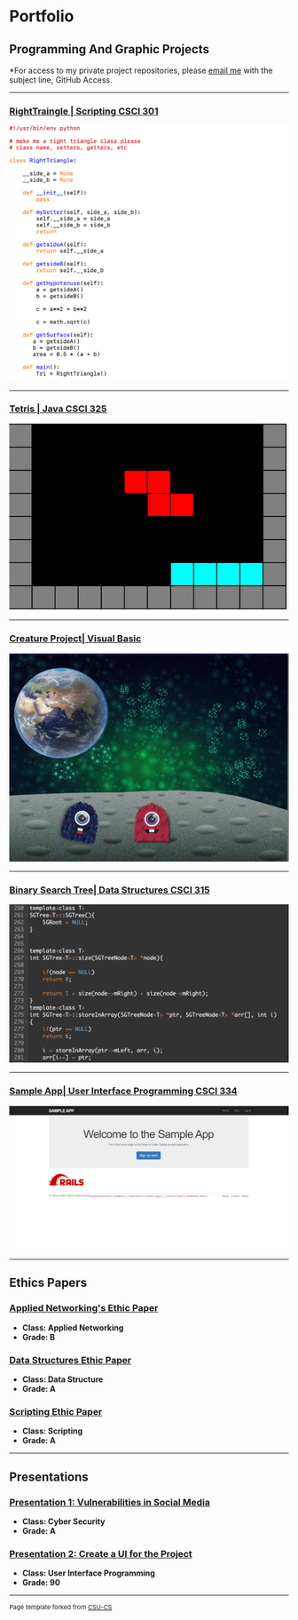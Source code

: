 Portfolio
=========

Programming And Graphic Projects
--------------------

*For access to my private project repositories, please [email me](mailto:mmstewart@csustudent.net?subject=GitHub%20Access) with the subject line, GitHub Access.

---
### [RightTraingle | Scripting CSCI 301](./project1.md)

![Project 1 Thumbnail Name](images/launch.png)

---
### [Tetris | Java CSCI 325](./project2.md)

![Project 2 Thumbnail Name](images/Tetris_Screenshot_crop.png)

---
### [Creature Project| Visual Basic](./project3.md)

![Project 3 Thumbnail Name](images/cg.png)

---
### [Binary Search Tree| Data Structures CSCI 315](./project4.md)

![Project 4 Thumbnail Name](images/Tree.png)

---
### [Sample App| User Interface Programming CSCI 334](./project5.md)

![Project 5 Thumbnail Name](images/home_page_sampleApp.png)

---

Ethics Papers
-------------

### [Applied Networking's Ethic Paper](/pdf/Lin_Ethics_Paper.pdf)

-   **Class: Applied Networking**  
-   **Grade: B**

### [Data Structures Ethic Paper](/pdf/West_Ethics_Paper.pdf)

-   **Class: Data Structure**  
-   **Grade: A**

### [Scripting Ethic Paper](/pdf/Session_Ethic_Paper.pdf)

-   **Class: Scripting** 
-   **Grade: A**

---

Presentations
-------------

### [Presentation 1: Vulnerabilities in Social Media](/pdf/cyber_presentation.pdf)

-   **Class: Cyber Security** 
-   **Grade: A**

### [Presentation 2: Create a UI for the Project](/pdf/Phase_2_Mockup.pdf)

-   **Class: User Interface Programming** 
-   **Grade: 90**

---

<p style="font-size:11px">Page template forked from <a href="https://github.com/csu-cs/csci-portfolio">CSU-CS</a></p>
<!-- Remove above link if you don't want to attributive -->
